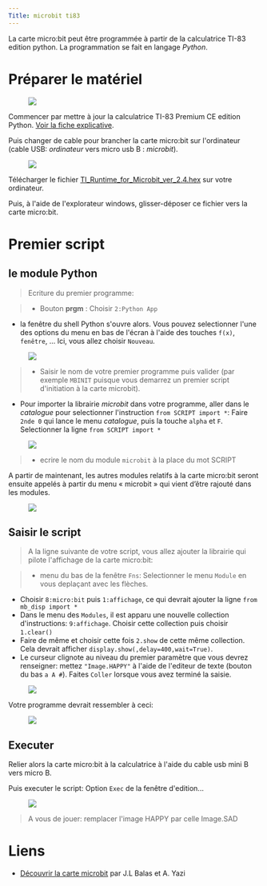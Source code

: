 ```yaml
---
Title: microbit ti83
---
```


La carte micro:bit peut être programmée à partir de la calculatrice TI-83 edition python. La programmation se fait en langage *Python*.

# Préparer le matériel

<figure>
  <div>
  <img src="../images/maj_ti7.png">
</div>
</figure>

Commencer par mettre à jour la calculatrice TI-83 Premium CE edition Python. [Voir la fiche explicative](/docs/SNT_2nde/pages/page12/TI_prisenmain/).

Puis changer de cable pour brancher la carte micro:bit sur l'ordinateur (cable USB: *ordinateur* vers micro usb B : *microbit*).

<figure>
  <div>
  <img src="../images/MB_maj.png">
</div>
</figure>

Télécharger le fichier [TI_Runtime_for_Microbit_ver_2.4.hex](/pdf/SNT_texas/microbit/TI_Runtime_for_Microbit_ver_2.4.hex) sur votre ordinateur.

Puis, à l'aide de l'explorateur windows, glisser-déposer ce fichier vers la carte micro:bit.

# Premier script
## le module Python

> Ecriture du premier programme:

> * Bouton **prgm** : Choisir `2:Python App`
* la fenêtre du shell Python s'ouvre alors. Vous pouvez selectionner l'une des options du menu en bas de l'écran à l'aide des touches `f(x)`, `fenêtre`, ... Ici, vous allez choisir `Nouveau`.

<figure>
  <div>
  <img src="../images/menu_shell.png">
</div>
</figure>

> * Saisir le nom de votre premier programme puis valider (par exemple `MBINIT` puisque vous demarrez un premier script d'initiation à la carte microbit).
* Pour importer la librairie *microbit* dans votre programme, aller dans le *catalogue* pour selectionner l'instruction `from SCRIPT import *`: Faire `2nde 0` qui lance le menu *catalogue*, puis la touche `alpha` et `F`. Selectionner la ligne `from SCRIPT import *`

<figure>
  <div>
  <img src="../images/catalogue.png">
</div>
</figure>

> * ecrire le nom du module `microbit` à la place du mot SCRIPT

A partir de maintenant, les autres modules relatifs à la carte micro:bit seront ensuite appelés à partir du menu « microbit »
qui vient d’être rajouté dans les modules.

<figure>

<img src="../images/fns_microbit.png">

</figure>

## Saisir le script

> A la ligne suivante de votre script, vous allez ajouter la librairie qui pilote l'affichage de la carte micro:bit:

> * menu du bas de la fenêtre `Fns`: Selectionner le menu `Module` en vous deplaçant avec les flèches.
* Choisir `8:micro:bit` puis `1:affichage`, ce qui devrait ajouter la ligne `from mb_disp import *`
* Dans le menu des `Modules`, il est apparu une nouvelle collection d'instructions: `9:affichage`. Choisir cette collection puis choisir `1.clear()`
* Faire de même et choisir cette fois `2.show` de cette même collection. Cela devrait afficher `display.show(,delay=400,wait=True)`. 
* Le curseur clignote au niveau du premier paramètre que vous devrez renseigner: mettez `"Image.HAPPY"` à l'aide de l'editeur de texte (bouton du bas `a A #`). Faites `Coller` lorsque vous avez terminé la saisie.

<figure>

<img src="../images/editeur.png">

</figure>

Votre programme devrait ressembler à ceci:

<figure>

<img src="../images/scriptini.png">

</figure>

## Executer
Relier alors la carte micro:bit à la calculatrice à l'aide du cable usb mini B vers micro B.

Puis executer le script: Option `Exec` de la fenêtre d'edition...

<figure>
<div>
<img src="../images/smiley.png">
</div>
</figure>

> A vous de jouer: remplacer l'image HAPPY par celle Image.SAD

# Liens
* [Découvrir la carte microbit](/pdf/SNT_texas/MBpresentation.pdf) par J.L Balas et A. Yazi

